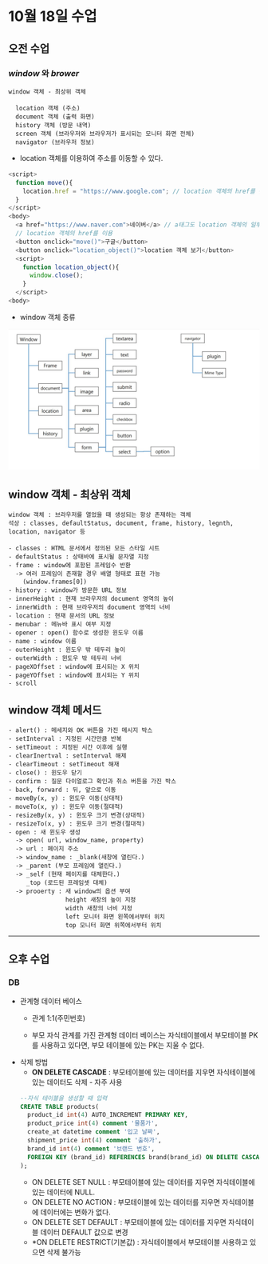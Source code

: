 # 10월 18일 수업

## 오전 수업

### *window* 와 *brower*

    window 객체 - 최상위 객체

      location 객체 (주소)
      document 객체 (출력 화면)
      history 객체 (방문 내역)
      screen 객체 (브라우저와 브라우저가 표시되는 모니터 화면 전체)
      navigator (브라우저 정보)

  - location 객체를 이용하여 주소를 이동할 수 있다.
  ```js
  <script>
    function move(){
      location.href = "https://www.google.com"; // location 객체의 href를 활용
    }
  </script>
  <body>
    <a href="https://www.naver.com">네이버</a> // a태그도 location 객체의 일부이다.
    // location 객체의 href를 이용
    <button onclick="move()">구글</button>
    <button onclick="location_object()">location 객체 보기</button>
    <script>
      function location_object(){
        window.close();
      }
    </script>
  <body>
  ```

- window 객체 종류
<img src="../image/brower Object.jpg" width="600px">

## window 객체 - 최상위 객체
    window 객체 : 브라우저를 열었을 때 생성되는 항상 존재하는 객체
    석상 : classes, defaultStatus, document, frame, history, legnth, location, navigator 등

    - classes : HTML 문서에서 정의된 모든 스타일 시트
    - defaultStatus : 상태바에 표시될 문자열 지정
    - frame : window에 포함된 프레임수 반환
      -> 여러 프레임이 존재할 경우 배열 형태로 표현 가능
        (window.frames[0])
    - history : window가 방문한 URL 정보
    - innerHeight : 현재 브라우저의 document 영역의 높이
    - innerWidth : 현재 브라우저의 document 영역의 너비
    - location : 현재 문서의 URL 정보
    - menubar : 메뉴바 표시 여부 지정
    - opener : open() 함수로 생성한 윈도우 이름
    - name : window 이름
    - outerHeight : 윈도우 밖 테두리 높이
    - outerWidth : 윈도우 밖 테두리 너비
    - pageXOffset : window에 표시되는 X 위치
    - pageYOffset : window에 표시되는 Y 위치
    - scroll

## window 객체 메서드
    - alert() : 메세지와 OK 버튼을 가진 메시지 박스
    - setInterval : 지정된 시간만큼 반복
    - setTimeout : 지정된 시간 이후에 실행
    - clearInertval : setInterval 해제
    - clearTimeout : setTimeout 해재
    - close() : 윈도우 닫기
    - confirm : 질문 다이얼로그 확인과 취소 버튼을 가진 박스
    - back, forward : 뒤, 앞으로 이동
    - moveBy(x, y) : 윈도우 이동(상대적)
    - moveTo(x, y) : 윈도우 이동(절대적)
    - resizeBy(x, y) : 윈도우 크기 변경(상대적)
    - resizeTo(x, y) : 윈도우 크기 변경(절대적)
    - open : 새 윈도우 생성
      -> open( url, window_name, property)
      -> url : 페이지 주소
      -> window_name : _blank(새창에 열린다.)
      -> _parent (부모 프레임에 열린다.)
      -> _self (현재 페이지를 대체한다.)
         _top (로드된 프레임셋 대체)
      -> prooerty : 새 window의 옵션 부여 
                    height 새창의 높이 지정
                    width 새창의 너비 지정
                    left 모니터 화면 왼쪽에서부터 위치
                    top 모니터 화면 위쪽에서부터 위치





-----

## 오후 수업

### DB
* 관계형 데이터 베이스

  * 관계 1:1(주민번호)

  * 부모 자식 관계를 가진 관계형 데이터 베이스는 자식테이블에서 부모테이블 PK를 사용하고 있다면, 부모 테이블에 있는 PK는 지울 수 없다.

- 삭제 방법
  - **ON DELETE CASCADE** : 부모테이블에 있는 데이터를 지우면 자식테이블에 있는 데이터도 삭제 - 자주 사용
  ```sql
  --자식 테이블을 생성할 때 입력
  CREATE TABLE products(
	product_id int(4) AUTO_INCREMENT PRIMARY KEY,
	product_price int(4) comment '물품가',
	create_at datetime comment '입고 날짜',
	shipment_price int(4) comment '출하가',
	brand_id int(4) comment '브랜드 번호',
	FOREIGN KEY (brand_id) REFERENCES brand(brand_id) ON DELETE CASCADE
  );
  ```
  - ON DELETE SET NULL : 부모테이블에 있는 데이터를 지우면 자식테이블에 있는 데이터에 NULL.
  - ON DELETE NO ACTION : 부모테이블에 있는 데이터를 지우면 자식테이블에 데이터에는 변화가 없다.
  - ON DELETE SET DEFAULT : 부모테이블에 있는 데이터를 지우면 자식테이블 데이터 DEFAULT 값으로 변경
  - *ON DELETE RESTRICT(기본값) : 자식테이블에서 부모테이블 사용하고 있으면 삭제 불가능


          


